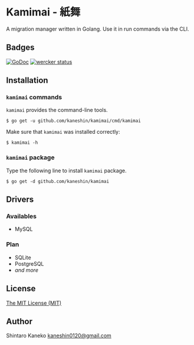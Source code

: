 # Kamimai - 紙舞

A migration manager written in Golang. Use it in run commands via the CLI.

## Badges

[![GoDoc](https://godoc.org/github.com/kaneshin/kamimai?status.svg)](https://godoc.org/github.com/kaneshin/kamimai)
[![wercker status](https://app.wercker.com/status/d48b86471b7e1fdc5218d783f12b5685/s "wercker status")](https://app.wercker.com/project/bykey/d48b86471b7e1fdc5218d783f12b5685)


## Installation

### `kamimai` commands

`kamimai` provides the command-line tools.

```shell
$ go get -u github.com/kaneshin/kamimai/cmd/kamimai
```

Make sure that `kamimai` was installed correctly:

```shell
$ kamimai -h
```

### `kamimai` package

Type the following line to install `kamimai` package.

```shell
$ go get -d github.com/kaneshin/kamimai
```


## Drivers

### Availables

- MySQL

### Plan

- SQLite
- PostgreSQL
- _and more_

## License

[The MIT License (MIT)](http://kaneshin.mit-license.org/)


## Author

Shintaro Kaneko <kaneshin0120@gmail.com>

